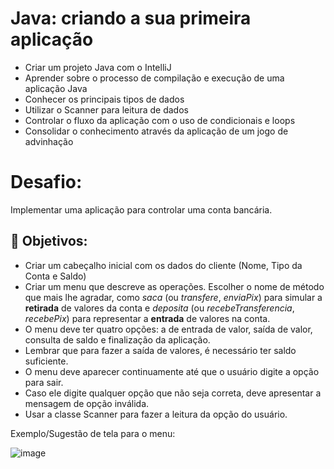 # Java: criando a sua primeira aplicação

- Criar um projeto Java com o IntelliJ
- Aprender sobre o processo de compilação e execução de uma aplicação Java
- Conhecer os principais tipos de dados
- Utilizar o Scanner para leitura de dados
- Controlar o fluxo da aplicação com o uso de condicionais e loops
- Consolidar o conhecimento através da aplicação de um jogo de advinhação

# Desafio:

Implementar uma aplicação para controlar uma conta bancária.

## 🔨 Objetivos:

- Criar um cabeçalho inicial com os dados do cliente (Nome, Tipo da Conta e Saldo)
- Criar um menu que descreve as operações. Escolher o nome de método que mais lhe agradar, como *saca* (ou *transfere*, *enviaPix*) para simular a **retirada** de valores da conta e *deposita* (ou *recebeTransferencia*, *recebePix*) para representar a **entrada** de valores na conta.
- O menu deve ter quatro opções: a de entrada de valor, saída de valor, consulta de saldo e finalização da aplicação.
- Lembrar que para fazer a saída de valores, é necessário ter saldo suficiente.
- O menu deve aparecer continuamente até que o usuário digite a opção para sair.
- Caso ele digite qualquer opção que não seja correta, deve apresentar a mensagem de opção inválida.
- Usar a classe Scanner para fazer a leitura da opção do usuário.
<p></p>

Exemplo/Sugestão de tela para o menu: 

<p></p>

![image](https://user-images.githubusercontent.com/66698429/218162389-1b68a232-e91b-44ba-b7b3-317920d69ee1.png)
